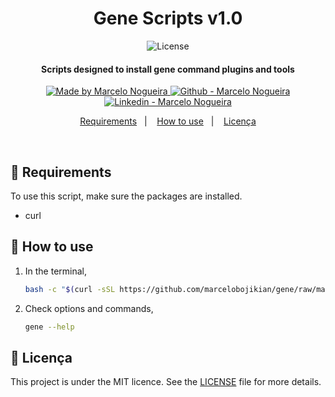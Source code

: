 
<h1 align="center">
    Gene Scripts v1.0
</h1>

<p align="center">
  <img alt="License" src="https://img.shields.io/static/v1?label=license&message=MIT">
</p>

<h4 align="center">
  Scripts designed to install gene command plugins and tools
</h4>

<p align="center">

  <a href="https://github.com/marcelobojikian" target="_blank">
    <img alt="Made by Marcelo Nogueira" src="https://img.shields.io/badge/Feito%20por-Marcelo_Nogueira-informational">
  </a>
  <a href="https://github.com/marcelobojikian" target="_blank" >
    <img alt="Github - Marcelo Nogueira" src="https://img.shields.io/badge/Github--%23F8952D?style=social&logo=github">
  </a>
  <a href="https://www.linkedin.com/in/marcelobojikian/" target="_blank" >
    <img alt="Linkedin - Marcelo Nogueira" src="https://img.shields.io/badge/Linkedin--%23F8952D?style=social&logo=linkedin">
  </a>

</p>

<p align="center">
  <a href="#-requirements">Requirements</a>&nbsp;&nbsp;&nbsp;|&nbsp;&nbsp;&nbsp;
  <a href="#-how-to-use">How to use</a>&nbsp;&nbsp;&nbsp;|&nbsp;&nbsp;&nbsp;
  <a href="#memo-licença">Licença</a>
</p>

<br>

## 🔖 Requirements

To use this script, make sure the packages are installed.

 - curl

## 🤔 How to use

1. In the terminal,
    ```bash
    bash -c "$(curl -sSL https://github.com/marcelobojikian/gene/raw/main/install.sh)"
    ```
2. Check options and commands,
    ```bash
    gene --help
    ```


## :memo: Licença

This project is under the MIT licence. See the [LICENSE](LICENSE) file for more details.